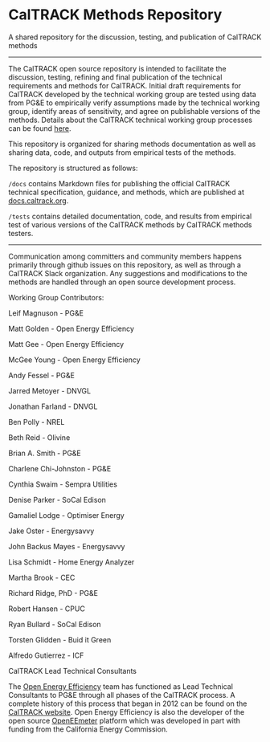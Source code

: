 # CalTRACK Methods Repository

A shared repository for the discussion, testing, and publication of CalTRACK methods

-----

The CalTRACK open source repository is intended to facilitate the discussion, testing, refining and final publication of the technical requirements and methods for CalTRACK. Initial draft requirements for CalTRACK developed by the technical working group are tested using data from PG&E to empirically verify assumptions made by the technical working group, identify areas of sensitivity, and agree on publishable versions of the methods. Details about the CalTRACK technical working group processes can be found [here](http://www.caltrack.org/methods-dev-process.html).

This repository is organized for sharing methods documentation as well as sharing data, code, and outputs from empirical tests of the methods.

The repository is structured as follows:

``/docs`` contains Markdown files for publishing the official CalTRACK technical specification, guidance, and methods, which are published at [docs.caltrack.org](http://docs.caltrack.org).

``/tests`` contains detailed documentation, code, and results from empirical test of various versions of the CalTRACK methods by CalTRACK methods testers.

----

Communication among committers and community members happens primarily through github issues on this repository, as well as through a CalTRACK Slack organization. Any suggestions and modifications to the methods are handled through an open source development process.

Working Group Contributors:

Leif Magnuson - PG&E 

Matt Golden - Open Energy Efficiency 

Matt Gee - Open Energy Efficiency 

McGee Young - Open Energy Efficiency

Andy Fessel - PG&E

Jarred Metoyer - DNVGL

Jonathan Farland - DNVGL

Ben Polly - NREL

Beth Reid - Olivine

Brian A. Smith - PG&E 

Charlene Chi-Johnston - PG&E

Cynthia Swaim - Sempra Utilities

Denise Parker - SoCal Edison

Gamaliel Lodge - Optimiser Energy 

Jake Oster -  Energysavvy 

John Backus Mayes - Energysavvy

Lisa Schmidt - Home Energy Analyzer

Martha Brook - CEC

Richard Ridge, PhD - PG&E

Robert Hansen - CPUC

Ryan Bullard - SoCal Edison

Torsten Glidden - Buid it Green

Alfredo Gutierrez - ICF

CalTRACK Lead Technical Consultants

The [Open Energy Efficiency](http://www.openee.io) team has functioned as Lead Technical Consultants to PG&E through all phases of the CalTRACK process. A complete history of this process that began in 2012 can be found on the [CalTRACK website](http://www.caltrack.org/caltrack-history.html). Open Energy Efficiency is also the developer of the open source [OpenEEmeter](http://www.openeemeter.org) platform which was developed in part with funding from the California Energy Commission.
